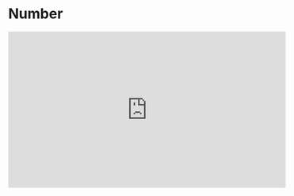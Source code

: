 ﻿# Number



<iframe width="560" height="315" src="https://www.youtube.com/embed/Bs4QX_f2NQg?list=PL1DEQjXG2xnJNTIi_lrTxD83bf5-8mrRP" frameborder="0" allowfullscreen></iframe>





